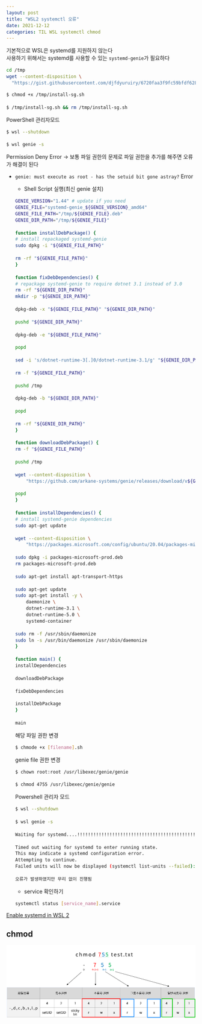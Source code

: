 ```yaml
---
layout: post
title: "WSL2 systemctl 오류"
date: 2021-12-12
categories: TIL WSL systemctl chmod
---
```


기본적으로 WSL은 systemd를 지원하지 않는다  
사용하기 위해서는 systemd를 사용할 수 있는 `systemd-genie`가 필요하다  

```bash
cd /tmp
wget --content-disposition \
  "https://gist.githubusercontent.com/djfdyuruiry/6720faa3f9fc59bfdf6284ee1f41f950/raw/952347f805045ba0e6ef7868b18f4a9a8dd2e47a/install-sg.sh"
```

```bash
$ chmod +x /tmp/install-sg.sh

$ /tmp/install-sg.sh && rm /tmp/install-sg.sh
```

PowerShell 관리자모드
```bash
$ wsl --shutdown

$ wsl genie -s
```

Permission Deny Error
-> 보통 파일 권한의 문제로 파일 권한을 추가를 해주면 오류가 해결이 된다

- `genie: must execute as root - has the setuid bit gone astray?` Error

   - Shell Script 실행(최신 genie 설치)

    ```bash
    GENIE_VERSION="1.44" # update if you need
    GENIE_FILE="systemd-genie_${GENIE_VERSION}_amd64"
    GENIE_FILE_PATH="/tmp/${GENIE_FILE}.deb"
    GENIE_DIR_PATH="/tmp/${GENIE_FILE}"

    function installDebPackage() {
    # install repackaged systemd-genie
    sudo dpkg -i "${GENIE_FILE_PATH}"

    rm -rf "${GENIE_FILE_PATH}"
    }

    function fixDebDependencies() {
    # repackage systemd-genie to require dotnet 3.1 instead of 3.0
    rm -rf "${GENIE_DIR_PATH}"
    mkdir -p "${GENIE_DIR_PATH}"

    dpkg-deb -x "${GENIE_FILE_PATH}" "${GENIE_DIR_PATH}"

    pushd "${GENIE_DIR_PATH}"

    dpkg-deb -e "${GENIE_FILE_PATH}"

    popd

    sed -i 's/dotnet-runtime-3[.]0/dotnet-runtime-3.1/g' "${GENIE_DIR_PATH}/DEBIAN/control"

    rm -f "${GENIE_FILE_PATH}"

    pushd /tmp

    dpkg-deb -b "${GENIE_DIR_PATH}"

    popd

    rm -rf "${GENIE_DIR_PATH}"
    }

    function downloadDebPackage() {
    rm -f "${GENIE_FILE_PATH}"

    pushd /tmp

    wget --content-disposition \
        "https://github.com/arkane-systems/genie/releases/download/v${GENIE_VERSION}/systemd-genie_${GENIE_VERSION}_amd64.deb"

    popd
    }

    function installDependencies() {
    # install systemd-genie dependencies
    sudo apt-get update

    wget --content-disposition \
        "https://packages.microsoft.com/config/ubuntu/20.04/packages-microsoft-prod.deb"

    sudo dpkg -i packages-microsoft-prod.deb
    rm packages-microsoft-prod.deb

    sudo apt-get install apt-transport-https

    sudo apt-get update
    sudo apt-get install -y \
        daemonize \
        dotnet-runtime-3.1 \
        dotnet-runtime-5.0 \
        systemd-container

    sudo rm -f /usr/sbin/daemonize
    sudo ln -s /usr/bin/daemonize /usr/sbin/daemonize
    }

    function main() {
    installDependencies

    downloadDebPackage

    fixDebDependencies

    installDebPackage
    }

    main
    ```
    
    해당 파일 권한 변경
    ```bash
    $ chmode +x [filename].sh 
    ```

    genie file 권한 변경
    ```bash
    $ chown root:root /usr/libexec/genie/genie

    $ chmod 4755 /usr/libexec/genie/genie
    ```

    Powershell 관리자 모드
    ```bash
    $ wsl --shutdown

    $ wsl genie -s

    Waiting for systemd....!!!!!!!!!!!!!!!!!!!!!!!!!!!!!!!!!!!!!!!!!!!!!!!!!!!!!!!!!!!!!!!!!!!!!!!!!!!!!!!!!!!!!!!!!!!!!!!!!!!!!!!!!!!!!!!!!!!!!!!!!!!!!!!!!!!!!!!!!!!!!!!!!!!!!!!!!!!!!!!!!!!!!!!!!!!!!!!!!!!!!!!!!!!!!!!!!!!!!!!!!!!!!!!!!!!!!!!!!!!!!!!!!!!!!!!!!!!!!!!!!
                                                                                                                                                                                                                                       
    Timed out waiting for systemd to enter running state.                                                                                                                   
    This may indicate a systemd configuration error.                                                                                                                        
    Attempting to continue.                                                                                                                                                 
    Failed units will now be displayed (systemctl list-units --failed):   

    오류가 발생하였지만 무리 없이 진행됨
    ```

    - service 확인하기

    ```bash
    systemctl status [service_name].service
    ```

[Enable systemd in WSL 2](https://gist.github.com/djfdyuruiry/6720faa3f9fc59bfdf6284ee1f41f950)

## chmod 
![](https://raw.githubusercontent.com/Action2theFuture/Action2theFuture.github.io/main/_posts/Images/chmod.png)

